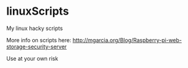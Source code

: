 # linuxScripts
My linux hacky scripts

More info on scripts here:
http://mgarcia.org/Blog/Raspberry-pi-web-storage-security-server

Use at your own risk
